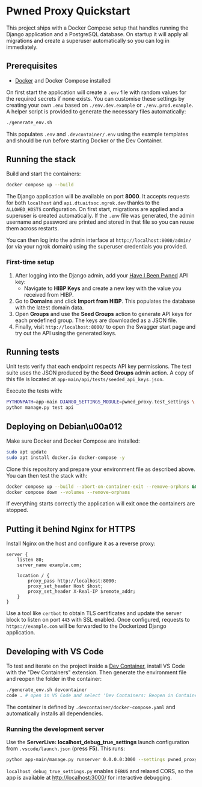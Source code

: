 # Pwned Proxy Quickstart

This project ships with a Docker Compose setup that handles running the
Django application and a PostgreSQL database. On startup it will apply
all migrations and create a superuser automatically so you can log in
immediately.

## Prerequisites

- [Docker](https://www.docker.com/) and Docker Compose installed


On first start the application will create a `.env` file with random values
for the required secrets if none exists.  You can customise these settings by
creating your own `.env` based on `./env.dev.example` or
`./env.prod.example`.  A helper script is provided to generate the necessary
files automatically:

```bash
./generate_env.sh
```

This populates `.env` and `.devcontainer/.env` using the example templates and
should be run before starting Docker or the Dev Container.


## Running the stack

Build and start the containers:

```bash
docker compose up --build
```

The Django application will be available on port **8000**. It accepts
requests for both `localhost` and `api.dtuaitsoc.ngrok.dev` thanks to the
`ALLOWED_HOSTS` configuration. On first start, migrations are applied and a
superuser is created automatically. If the `.env` file was generated, the
admin username and password are printed and stored in that file so you can
reuse them across restarts.

You can then log into the admin interface at
`http://localhost:8000/admin/` (or via your ngrok domain) using the
superuser credentials you provided.

### First-time setup

1. After logging into the Django admin, add your [Have I Been Pwned](https://haveibeenpwned.com/api) API key:
   - Navigate to **HIBP Keys** and create a new key with the value you received from HIBP.
2. Go to **Domains** and click **Import from HIBP**. This populates the database with the latest domain data.
3. Open **Groups** and use the **Seed Groups** action to generate API keys for each predefined group. The keys are downloaded as a JSON file.
4. Finally, visit `http://localhost:8000/` to open the Swagger start page and try out the API using the generated keys.

## Running tests

Unit tests verify that each endpoint respects API key permissions. The test suite
uses the JSON produced by the **Seed Groups** admin action. A copy of this file
is located at `app-main/api/tests/seeded_api_keys.json`.

Execute the tests with:

```bash
PYTHONPATH=app-main DJANGO_SETTINGS_MODULE=pwned_proxy.test_settings \
python manage.py test api
```

## Deploying on Debian\u00a012

Make sure Docker and Docker Compose are installed:

```bash
sudo apt update
sudo apt install docker.io docker-compose -y
```

Clone this repository and prepare your environment file as described above.
You can then test the stack with:

```bash
docker compose up --build --abort-on-container-exit --remove-orphans && \
docker compose down --volumes --remove-orphans
```

If everything starts correctly the application will exit once the containers
are stopped.

## Putting it behind Nginx for HTTPS

Install Nginx on the host and configure it as a reverse proxy:

```nginx
server {
    listen 80;
    server_name example.com;

    location / {
        proxy_pass http://localhost:8000;
        proxy_set_header Host $host;
        proxy_set_header X-Real-IP $remote_addr;
    }
}
```

Use a tool like `certbot` to obtain TLS certificates and update the
server block to listen on port `443` with SSL enabled. Once configured,
requests to `https://example.com` will be forwarded to the Dockerized
Django application.

## Developing with VS Code

To test and iterate on the project inside a [Dev Container](https://containers.dev/), install VS Code with the "Dev Containers" extension. Then generate the environment file and reopen the folder in the container:

```bash
./generate_env.sh devcontainer
code . # open in VS Code and select 'Dev Containers: Reopen in Container'
```

The container is defined by `.devcontainer/docker-compose.yaml` and automatically installs all dependencies.

### Running the development server

Use the **ServerLive: localhost_debug_true_settings** launch configuration from `.vscode/launch.json` (press **F5**). This runs:

```bash
python app-main/manage.py runserver 0.0.0.0:3000 --settings pwned_proxy.localhost_debug_true_settings
```

`localhost_debug_true_settings.py` enables `DEBUG` and relaxed CORS, so the app is available at <http://localhost:3000/> for interactive debugging.
